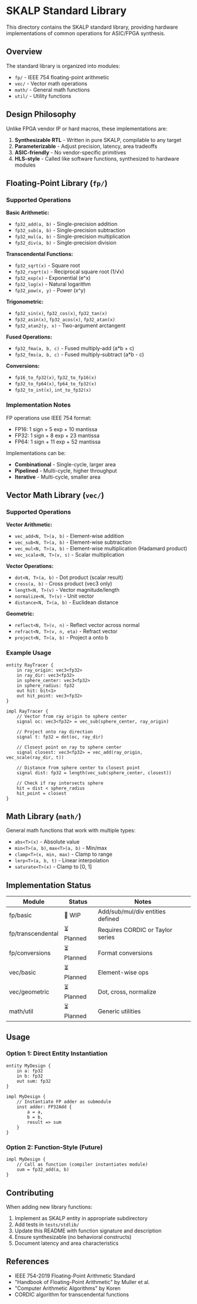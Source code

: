 # SKALP Standard Library

This directory contains the SKALP standard library, providing hardware implementations of common operations for ASIC/FPGA synthesis.

## Overview

The standard library is organized into modules:

- `fp/` - IEEE 754 floating-point arithmetic
- `vec/` - Vector math operations
- `math/` - General math functions
- `util/` - Utility functions

## Design Philosophy

Unlike FPGA vendor IP or hard macros, these implementations are:

1. **Synthesizable RTL** - Written in pure SKALP, compilable to any target
2. **Parameterizable** - Adjust precision, latency, area tradeoffs
3. **ASIC-friendly** - No vendor-specific primitives
4. **HLS-style** - Called like software functions, synthesized to hardware modules

## Floating-Point Library (`fp/`)

### Supported Operations

**Basic Arithmetic:**
- `fp32_add(a, b)` - Single-precision addition
- `fp32_sub(a, b)` - Single-precision subtraction
- `fp32_mul(a, b)` - Single-precision multiplication
- `fp32_div(a, b)` - Single-precision division

**Transcendental Functions:**
- `fp32_sqrt(x)` - Square root
- `fp32_rsqrt(x)` - Reciprocal square root (1/√x)
- `fp32_exp(x)` - Exponential (e^x)
- `fp32_log(x)` - Natural logarithm
- `fp32_pow(x, y)` - Power (x^y)

**Trigonometric:**
- `fp32_sin(x)`, `fp32_cos(x)`, `fp32_tan(x)`
- `fp32_asin(x)`, `fp32_acos(x)`, `fp32_atan(x)`
- `fp32_atan2(y, x)` - Two-argument arctangent

**Fused Operations:**
- `fp32_fma(a, b, c)` - Fused multiply-add (a*b + c)
- `fp32_fms(a, b, c)` - Fused multiply-subtract (a*b - c)

**Conversions:**
- `fp16_to_fp32(x)`, `fp32_to_fp16(x)`
- `fp32_to_fp64(x)`, `fp64_to_fp32(x)`
- `fp32_to_int(x)`, `int_to_fp32(x)`

### Implementation Notes

FP operations use IEEE 754 format:
- FP16: 1 sign + 5 exp + 10 mantissa
- FP32: 1 sign + 8 exp + 23 mantissa
- FP64: 1 sign + 11 exp + 52 mantissa

Implementations can be:
- **Combinational** - Single-cycle, larger area
- **Pipelined** - Multi-cycle, higher throughput
- **Iterative** - Multi-cycle, smaller area

## Vector Math Library (`vec/`)

### Supported Operations

**Vector Arithmetic:**
- `vec_add<N, T>(a, b)` - Element-wise addition
- `vec_sub<N, T>(a, b)` - Element-wise subtraction
- `vec_mul<N, T>(a, b)` - Element-wise multiplication (Hadamard product)
- `vec_scale<N, T>(v, s)` - Scalar multiplication

**Vector Operations:**
- `dot<N, T>(a, b)` - Dot product (scalar result)
- `cross(a, b)` - Cross product (vec3 only)
- `length<N, T>(v)` - Vector magnitude/length
- `normalize<N, T>(v)` - Unit vector
- `distance<N, T>(a, b)` - Euclidean distance

**Geometric:**
- `reflect<N, T>(v, n)` - Reflect vector across normal
- `refract<N, T>(v, n, eta)` - Refract vector
- `project<N, T>(a, b)` - Project a onto b

### Example Usage

```skalp
entity RayTracer {
    in ray_origin: vec3<fp32>
    in ray_dir: vec3<fp32>
    in sphere_center: vec3<fp32>
    in sphere_radius: fp32
    out hit: bit<1>
    out hit_point: vec3<fp32>
}

impl RayTracer {
    // Vector from ray origin to sphere center
    signal oc: vec3<fp32> = vec_sub(sphere_center, ray_origin)

    // Project onto ray direction
    signal t: fp32 = dot(oc, ray_dir)

    // Closest point on ray to sphere center
    signal closest: vec3<fp32> = vec_add(ray_origin, vec_scale(ray_dir, t))

    // Distance from sphere center to closest point
    signal dist: fp32 = length(vec_sub(sphere_center, closest))

    // Check if ray intersects sphere
    hit = dist < sphere_radius
    hit_point = closest
}
```

## Math Library (`math/`)

General math functions that work with multiple types:

- `abs<T>(x)` - Absolute value
- `min<T>(a, b)`, `max<T>(a, b)` - Min/max
- `clamp<T>(x, min, max)` - Clamp to range
- `lerp<T>(a, b, t)` - Linear interpolation
- `saturate<T>(x)` - Clamp to [0, 1]

## Implementation Status

| Module | Status | Notes |
|--------|--------|-------|
| fp/basic | 🚧 WIP | Add/sub/mul/div entities defined |
| fp/transcendental | ⏳ Planned | Requires CORDIC or Taylor series |
| fp/conversions | ⏳ Planned | Format conversions |
| vec/basic | ⏳ Planned | Element-wise ops |
| vec/geometric | ⏳ Planned | Dot, cross, normalize |
| math/util | ⏳ Planned | Generic utilities |

## Usage

### Option 1: Direct Entity Instantiation

```skalp
entity MyDesign {
    in a: fp32
    in b: fp32
    out sum: fp32
}

impl MyDesign {
    // Instantiate FP adder as submodule
    inst adder: FP32Add {
        a = a,
        b = b,
        result => sum
    }
}
```

### Option 2: Function-Style (Future)

```skalp
impl MyDesign {
    // Call as function (compiler instantiates module)
    sum = fp32_add(a, b)
}
```

## Contributing

When adding new library functions:

1. Implement as SKALP entity in appropriate subdirectory
2. Add tests in `tests/stdlib/`
3. Update this README with function signature and description
4. Ensure synthesizable (no behavioral constructs)
5. Document latency and area characteristics

## References

- IEEE 754-2019 Floating-Point Arithmetic Standard
- "Handbook of Floating-Point Arithmetic" by Muller et al.
- "Computer Arithmetic Algorithms" by Koren
- CORDIC algorithm for transcendental functions
